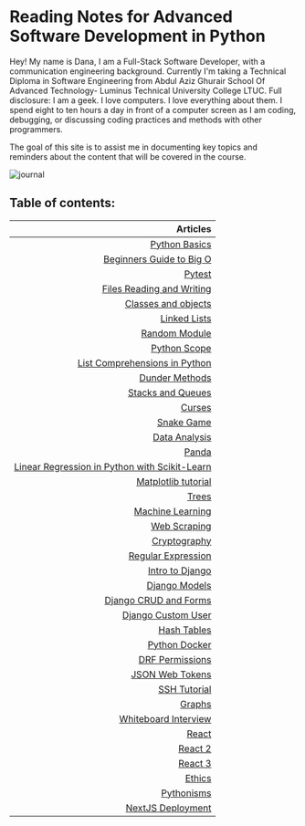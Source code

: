 # Reading Notes for Advanced Software Development in Python

Hey! My name is Dana, I am a Full-Stack Software Developer, with a communication engineering background. Currently I'm taking a Technical Diploma in Software Engineering from Abdul Aziz Ghurair School Of Advanced Technology-  Luminus Technical University College LTUC. Full disclosure: I am a geek. I love computers. I love everything about them. I spend eight to ten hours a day in front of a computer screen as I am coding, debugging, or discussing coding practices and methods with other programmers.

The goal of this site is to assist me in documenting key topics and reminders about the content that will be covered in the course.

![journal](https://theartofsimple.net/wp-content/uploads/2019/05/journal-laptop.jpg)

## **Table of contents:**

| Articles |
|-----: |
| [Python Basics](https://danaabbadi.github.io/Reading-Notes-for-Advanced-Software-Development-in-Python-Course/pythonbasics) |
| [Beginners Guide to Big O](https://danaabbadi.github.io/Reading-Notes-for-Advanced-Software-Development-in-Python-Course/class1) |
| [Pytest](https://danaabbadi.github.io/Reading-Notes-for-Advanced-Software-Development-in-Python-Course/class2) |
| [Files Reading and Writing](https://danaabbadi.github.io/Reading-Notes-for-Advanced-Software-Development-in-Python-Course/class3) |
| [Classes and objects](https://danaabbadi.github.io/Reading-Notes-for-Advanced-Software-Development-in-Python-Course/class4) |
| [Linked Lists](https://danaabbadi.github.io/Reading-Notes-for-Advanced-Software-Development-in-Python-Course/class5) |
| [Random Module](https://danaabbadi.github.io/Reading-Notes-for-Advanced-Software-Development-in-Python-Course/class6) |
| [Python Scope](https://danaabbadi.github.io/Reading-Notes-for-Advanced-Software-Development-in-Python-Course/class7) |
| [List Comprehensions in Python](https://danaabbadi.github.io/Reading-Notes-for-Advanced-Software-Development-in-Python-Course/class8) |
| [Dunder Methods](https://danaabbadi.github.io/Reading-Notes-for-Advanced-Software-Development-in-Python-Course/class9) |
| [Stacks and Queues](https://danaabbadi.github.io/Reading-Notes-for-Advanced-Software-Development-in-Python-Course/class10) |
| [Curses](https://danaabbadi.github.io/Reading-Notes-for-Advanced-Software-Development-in-Python-Course/curses) |
| [Snake Game](https://danaabbadi.github.io/Reading-Notes-for-Advanced-Software-Development-in-Python-Course/snake_game) |
| [Data Analysis](https://danaabbadi.github.io/Reading-Notes-for-Advanced-Software-Development-in-Python-Course/class11) |
| [Panda](https://danaabbadi.github.io/Reading-Notes-for-Advanced-Software-Development-in-Python-Course/class12) |
| [Linear Regression in Python with Scikit-Learn](https://danaabbadi.github.io/Reading-Notes-for-Advanced-Software-Development-in-Python-Course/class13) |
| [Matplotlib tutorial](https://danaabbadi.github.io/Reading-Notes-for-Advanced-Software-Development-in-Python-Course/class14) |
| [Trees](https://danaabbadi.github.io/Reading-Notes-for-Advanced-Software-Development-in-Python-Course/class15) |
| [Machine Learning](https://danaabbadi.github.io/Reading-Notes-for-Advanced-Software-Development-in-Python-Course/class16) |
| [Web Scraping](https://danaabbadi.github.io/Reading-Notes-for-Advanced-Software-Development-in-Python-Course/class17) |
| [Cryptography ](https://danaabbadi.github.io/Reading-Notes-for-Advanced-Software-Development-in-Python-Course/class18) |
| [Regular Expression  ](https://danaabbadi.github.io/Reading-Notes-for-Advanced-Software-Development-in-Python-Course/class19) |
| [Intro to Django](https://danaabbadi.github.io/Reading-Notes-for-Advanced-Software-Development-in-Python-Course/class20) |
| [Django Models](https://danaabbadi.github.io/Reading-Notes-for-Advanced-Software-Development-in-Python-Course/class21) |
| [Django CRUD and Forms](https://danaabbadi.github.io/Reading-Notes-for-Advanced-Software-Development-in-Python-Course/class22) |
| [Django Custom User](https://danaabbadi.github.io/Reading-Notes-for-Advanced-Software-Development-in-Python-Course/class23) |
| [Hash Tables](https://danaabbadi.github.io/Reading-Notes-for-Advanced-Software-Development-in-Python-Course/class24) |
| [Python Docker](https://danaabbadi.github.io/Reading-Notes-for-Advanced-Software-Development-in-Python-Course/class25) |
| [DRF Permissions](https://danaabbadi.github.io/Reading-Notes-for-Advanced-Software-Development-in-Python-Course/class26) |
| [JSON Web Tokens](https://danaabbadi.github.io/Reading-Notes-for-Advanced-Software-Development-in-Python-Course/class27) |
| [SSH Tutorial](https://danaabbadi.github.io/Reading-Notes-for-Advanced-Software-Development-in-Python-Course/class28) |
| [Graphs](https://danaabbadi.github.io/Reading-Notes-for-Advanced-Software-Development-in-Python-Course/class29) |
| [Whiteboard Interview](https://danaabbadi.github.io/Reading-Notes-for-Advanced-Software-Development-in-Python-Course/class30) |
| [React](https://danaabbadi.github.io/Reading-Notes-for-Advanced-Software-Development-in-Python-Course/class31) |
| [React 2](https://danaabbadi.github.io/Reading-Notes-for-Advanced-Software-Development-in-Python-Course/class32) |
| [React 3](https://danaabbadi.github.io/Reading-Notes-for-Advanced-Software-Development-in-Python-Course/class33) |
| [Ethics](https://danaabbadi.github.io/Reading-Notes-for-Advanced-Software-Development-in-Python-Course/class34) |
| [Pythonisms](https://danaabbadi.github.io/Reading-Notes-for-Advanced-Software-Development-in-Python-Course/class35) |
| [NextJS Deployment](https://danaabbadi.github.io/Reading-Notes-for-Advanced-Software-Development-in-Python-Course/class36) |